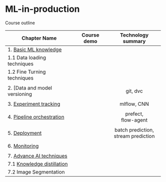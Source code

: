 # ML-in-production

Course outline

| Chapter Name                                                 | Course demo |            Technology summary             |
| ------------------------------------------------------------ | :---------: | :---------------------------------------: |
| 1. [Basic ML knowledge](https://github.com/tharhtetsan/ML-in-production/tree/main/1_basic) |             |                                           |
| 1.1 Data loading techniques                                  |             |                                           |
| 1.2 Fine Turning techniques                                  |             |                                           |
|                                                              |             |                                           |
| 2. [Data and model versioning                                |             |                 git, dvc                  |
|                                                              |             |                                           |
| 3. [Experiment tracking](https://github.com/tharhtetsan/ML-in-production/tree/main/3_experiment-tracking) |             |                mlflow, CNN                |
|                                                              |             |                                           |
| 4. [Pipeline orchestration](https://github.com/tharhtetsan/ML-in-production/tree/main/4_pipeline%20orchestration) |             |         prefect,<br />flow-agent          |
|                                                              |             |                                           |
| 5. [Deployment](https://github.com/tharhtetsan/ML-in-production/tree/main/5_deployment) |             | batch prediction, <br />stream prediction |
|                                                              |             |                                           |
| 6. [Monitoring](https://github.com/tharhtetsan/ML-in-production/tree/main/6_monitoring) |             |                                           |
|                                                              |             |                                           |
| 7. [ Advance AI  techniques](https://github.com/tharhtetsan/ML-in-production/tree/main/7_advance_AI_techniques) |             |                                           |
| 7.1 [Knowledge distillation](https://github.com/tharhtetsan/ML-in-production/tree/main/7_advance_AI_techniques/1_knowledge_distillation_projs) |             |                                           |
| 7.2 Image Segmentation                                       |             |                                           |

